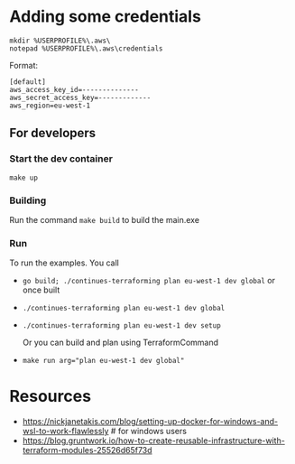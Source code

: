 # Adding some credentials

```
mkdir %USERPROFILE%\.aws\
notepad %USERPROFILE%\.aws\credentials
```

Format:

```
[default]
aws_access_key_id=--------------
aws_secret_access_key=-------------
aws_region=eu-west-1
```

## For developers

### Start the dev container

`make up`

### Building

Run the command `make build` to build the main.exe

### Run

To run the examples. You call

- `go build; ./continues-terraforming plan eu-west-1 dev global`
  or once built
- `./continues-terraforming plan eu-west-1 dev global`
- `./continues-terraforming plan eu-west-1 dev setup`

  Or you can build and plan using
  TerraformCommand

- `make run arg="plan eu-west-1 dev global"`

# Resources

- https://nickjanetakis.com/blog/setting-up-docker-for-windows-and-wsl-to-work-flawlessly # for windows users
- https://blog.gruntwork.io/how-to-create-reusable-infrastructure-with-terraform-modules-25526d65f73d
